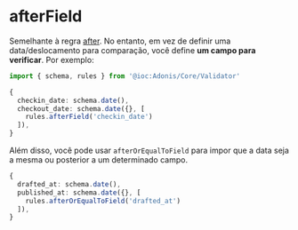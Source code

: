 # afterField

Semelhante à regra [after](./after.md). No entanto, em vez de definir uma data/deslocamento para comparação, você define **um campo para verificar**. Por exemplo:

```ts
import { schema, rules } from '@ioc:Adonis/Core/Validator'

{
  checkin_date: schema.date(),
  checkout_date: schema.date({}, [
    rules.afterField('checkin_date')
  ]),
}
```

Além disso, você pode usar `afterOrEqualToField` para impor que a data seja a mesma ou posterior a um determinado campo.

```ts
{
  drafted_at: schema.date(),
  published_at: schema.date({}, [
    rules.afterOrEqualToField('drafted_at')
  ]),
}
```
